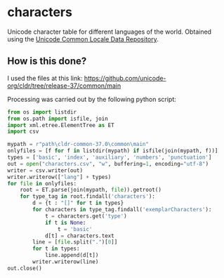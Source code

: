 # characters

Unicode character table for different languages of the world. Obtained using the [Unicode Common Locale Data Repository](http://cldr.unicode.org/index/downloads).

## How is this done?

I used the files at this link: https://github.com/unicode-org/cldr/tree/release-37/common/main

Processing was carried out by the following python script:

```python
from os import listdir
from os.path import isfile, join
import xml.etree.ElementTree as ET
import csv

mypath = r"path\cldr-common-37.0\common\main"
onlyfiles = [f for f in listdir(mypath) if isfile(join(mypath, f))]
types = ['basic', 'index', 'auxiliary', 'numbers', 'punctuation']
out = open("characters.csv", "w", buffering=1, encoding="utf-8")
writer = csv.writer(out)
writer.writerow(["lang"] + types)
for file in onlyfiles:
    root = ET.parse(join(mypath, file)).getroot()
    for type_tag in root.findall('characters'):
        d = {t : "[]" for t in types}
        for characters in type_tag.findall('exemplarCharacters'):
            t = characters.get('type')
            if t is None:
                t = 'basic'
            d[t] = characters.text
        line = [file.split(".")[0]]
        for t in types:
            line.append(d[t])
        writer.writerow(line)
out.close()
```
